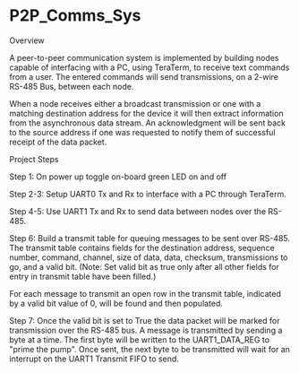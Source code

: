 # P2P_Comms_Sys

Overview

  A peer-to-peer communication system is implemented by building nodes capable of interfacing with a PC, using TeraTerm, to receive text commands from a user. The entered commands will send transmissions, on a 2-wire RS-485 Bus, between each node.
  
  When a node receives either a broadcast transmission or one with a matching destination address for the device it will then extract information from the asynchronous data stream. An acknowledgment will be sent back to the source address if one was requested to notify them of successful receipt of the data packet.
  
Project Steps

  Step 1: 
  On power up toggle on-board green LED on and off
  
  Step 2-3:
  Setup UART0 Tx and Rx to interface with a PC through TeraTerm.
  
  Step 4-5: 
  Use UART1 Tx and Rx to send data between nodes over the RS-485.
  
  Step 6: 
  Build a transmit table for queuing messages to be sent over RS-485. The transmit table contains fields for
  the destination address, sequence number, command, channel, size of data, data, checksum, transmissions to
  go, and a valid bit. (Note: Set valid bit as true only after all other fields for entry in transmit table
  have been filled.)
  
  For each message to transmit an open row in the transmit table, indicated by a valid bit value of 0, will 
  be found and then populated.
  
  Step 7:
  Once the valid bit is set to True the data packet will be marked for transmission over the RS-485 bus. A
  message is transmitted by sending a byte at a time. The first byte will be written to the UART1_DATA_REG
  to "prime the pump". Once sent, the next byte to be transmitted will wait for an interrupt on the UART1
  Transmit FIFO to send.
